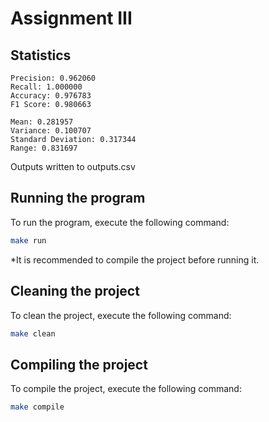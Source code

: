 # Assignment III

## Statistics
```
Precision: 0.962060
Recall: 1.000000
Accuracy: 0.976783
F1 Score: 0.980663

Mean: 0.281957
Variance: 0.100707
Standard Deviation: 0.317344
Range: 0.831697
```

Outputs written to outputs.csv

## Running the program

To run the program, execute the following command:

```bash
make run
```

*It is recommended to compile the project before running it.

## Cleaning the project

To clean the project, execute the following command:

```bash
make clean
```

## Compiling the project

To compile the project, execute the following command:

```bash
make compile
```
